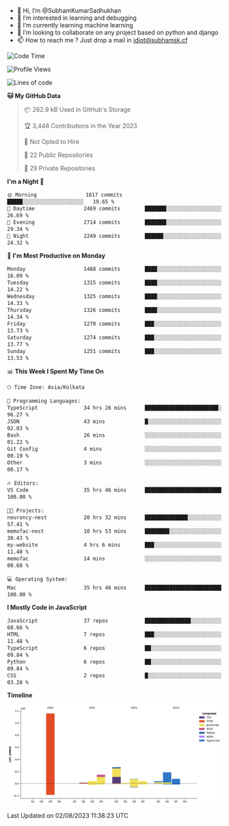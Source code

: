 - 👋 Hi, I’m @SubhamKumarSadhukhan
- 👀 I’m interested in learning and debugging
- 🌱 I’m currently learning machine learning
- 💞️ I’m looking to collaborate on any project based on python and django
- 📫 How to reach me ?
      Just drop a mail in idiot@subhamsk.cf

<!---
SubhamKumarSadhukhan/SubhamKumarSadhukhan is a ✨ special ✨ repository because its `README.md` (this file) appears on your GitHub profile.
You can click the Preview link to take a look at your changes.
--->


<!--START_SECTION:waka-->
![Code Time](http://img.shields.io/badge/Code%20Time-1%2C402%20hrs%2031%20mins-blue)

![Profile Views](http://img.shields.io/badge/Profile%20Views-1-blue)

![Lines of code](https://img.shields.io/badge/From%20Hello%20World%20I%27ve%20Written-2.0%20million%20lines%20of%20code-blue)

**🐱 My GitHub Data** 

> 📦 262.9 kB Used in GitHub's Storage 
 > 
> 🏆 3,448 Contributions in the Year 2023
 > 
> 🚫 Not Opted to Hire
 > 
> 📜 22 Public Repositories 
 > 
> 🔑 29 Private Repositories 
 > 
**I'm a Night 🦉** 

```text
🌞 Morning                1817 commits        █████░░░░░░░░░░░░░░░░░░░░   19.65 % 
🌆 Daytime                2469 commits        ███████░░░░░░░░░░░░░░░░░░   26.69 % 
🌃 Evening                2714 commits        ███████░░░░░░░░░░░░░░░░░░   29.34 % 
🌙 Night                  2249 commits        ██████░░░░░░░░░░░░░░░░░░░   24.32 % 
```
📅 **I'm Most Productive on Monday** 

```text
Monday                   1488 commits        ████░░░░░░░░░░░░░░░░░░░░░   16.09 % 
Tuesday                  1315 commits        ████░░░░░░░░░░░░░░░░░░░░░   14.22 % 
Wednesday                1325 commits        ████░░░░░░░░░░░░░░░░░░░░░   14.33 % 
Thursday                 1326 commits        ████░░░░░░░░░░░░░░░░░░░░░   14.34 % 
Friday                   1270 commits        ███░░░░░░░░░░░░░░░░░░░░░░   13.73 % 
Saturday                 1274 commits        ███░░░░░░░░░░░░░░░░░░░░░░   13.77 % 
Sunday                   1251 commits        ███░░░░░░░░░░░░░░░░░░░░░░   13.53 % 
```


📊 **This Week I Spent My Time On** 

```text
🕑︎ Time Zone: Asia/Kolkata

💬 Programming Languages: 
TypeScript               34 hrs 26 mins      ████████████████████████░   96.27 % 
JSON                     43 mins             █░░░░░░░░░░░░░░░░░░░░░░░░   02.03 % 
Bash                     26 mins             ░░░░░░░░░░░░░░░░░░░░░░░░░   01.22 % 
Git Config               4 mins              ░░░░░░░░░░░░░░░░░░░░░░░░░   00.19 % 
Other                    3 mins              ░░░░░░░░░░░░░░░░░░░░░░░░░   00.17 % 

🔥 Editors: 
VS Code                  35 hrs 46 mins      █████████████████████████   100.00 % 

🐱‍💻 Projects: 
neuroncy-nest            20 hrs 32 mins      ██████████████░░░░░░░░░░░   57.41 % 
memofac-nest             10 hrs 53 mins      ████████░░░░░░░░░░░░░░░░░   30.43 % 
my-website               4 hrs 6 mins        ███░░░░░░░░░░░░░░░░░░░░░░   11.48 % 
memofac                  14 mins             ░░░░░░░░░░░░░░░░░░░░░░░░░   00.68 % 

💻 Operating System: 
Mac                      35 hrs 46 mins      █████████████████████████   100.00 % 
```

**I Mostly Code in JavaScript** 

```text
JavaScript               37 repos            ███████████████░░░░░░░░░░   60.66 % 
HTML                     7 repos             ███░░░░░░░░░░░░░░░░░░░░░░   11.48 % 
TypeScript               6 repos             ██░░░░░░░░░░░░░░░░░░░░░░░   09.84 % 
Python                   6 repos             ██░░░░░░░░░░░░░░░░░░░░░░░   09.84 % 
CSS                      2 repos             █░░░░░░░░░░░░░░░░░░░░░░░░   03.28 % 
```



**Timeline**

![Lines of Code chart](https://raw.githubusercontent.com/SubhamKumarSadhukhan/SubhamKumarSadhukhan/main/assets/bar_graph.png)


 Last Updated on 02/08/2023 11:38:23 UTC
<!--END_SECTION:waka-->
